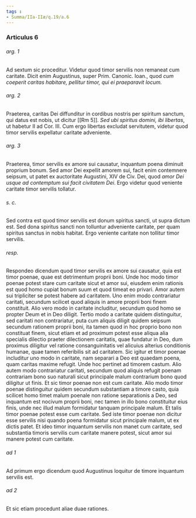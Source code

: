 ```yaml
---
tags : 
- Summa/IIa-IIæ/q.19/a.6
---
```


### Articulus 6

###### arg. 1
Ad sextum sic proceditur. Videtur quod timor servilis non remaneat cum caritate. Dicit enim Augustinus, super Prim. Canonic. Ioan., quod *cum coeperit caritas habitare, pellitur timor, qui ei praeparavit locum.*

###### arg. 2
Praeterea, caritas Dei diffunditur in cordibus nostris per spiritum sanctum, qui datus est nobis, ut dicitur [[Rm 5]]. *Sed ubi spiritus domini, ibi libertas*, ut habetur II ad Cor. III. Cum ergo libertas excludat servitutem, videtur quod timor servilis expellatur caritate adveniente.

###### arg. 3
Praeterea, timor servilis ex amore sui causatur, inquantum poena diminuit proprium bonum. Sed amor Dei expellit amorem sui, facit enim contemnere seipsum, ut patet ex auctoritate Augustini, XIV de Civ. Dei, quod *amor Dei usque ad contemptum sui facit civitatem Dei*. Ergo videtur quod veniente caritate timor servilis tollatur.

###### s. c.
Sed contra est quod timor servilis est donum spiritus sancti, ut supra dictum est. Sed dona spiritus sancti non tolluntur adveniente caritate, per quam spiritus sanctus in nobis habitat. Ergo veniente caritate non tollitur timor servilis.

###### resp.
Respondeo dicendum quod timor servilis ex amore sui causatur, quia est timor poenae, quae est detrimentum proprii boni. Unde hoc modo timor poenae potest stare cum caritate sicut et amor sui, eiusdem enim rationis est quod homo cupiat bonum suum et quod timeat eo privari. Amor autem sui tripliciter se potest habere ad caritatem. Uno enim modo contrariatur caritati, secundum scilicet quod aliquis in amore proprii boni finem constituit. Alio vero modo in caritate includitur, secundum quod homo se propter Deum et in Deo diligit. Tertio modo a caritate quidem distinguitur, sed caritati non contrariatur, puta cum aliquis diligit quidem seipsum secundum rationem proprii boni, ita tamen quod in hoc proprio bono non constituat finem, sicut etiam et ad proximum potest esse aliqua alia specialis dilectio praeter dilectionem caritatis, quae fundatur in Deo, dum proximus diligitur vel ratione consanguinitatis vel alicuius alterius conditionis humanae, quae tamen referibilis sit ad caritatem. Sic igitur et timor poenae includitur uno modo in caritate, nam separari a Deo est quaedam poena, quam caritas maxime refugit. Unde hoc pertinet ad timorem castum. Alio autem modo contrariatur caritati, secundum quod aliquis refugit poenam contrariam bono suo naturali sicut principale malum contrarium bono quod diligitur ut finis. Et sic timor poenae non est cum caritate. Alio modo timor poenae distinguitur quidem secundum substantiam a timore casto, quia scilicet homo timet malum poenale non ratione separationis a Deo, sed inquantum est nocivum proprii boni, nec tamen in illo bono constituitur eius finis, unde nec illud malum formidatur tanquam principale malum. Et talis timor poenae potest esse cum caritate. Sed iste timor poenae non dicitur esse servilis nisi quando poena formidatur sicut principale malum, ut ex dictis patet. Et ideo timor inquantum servilis non manet cum caritate, sed substantia timoris servilis cum caritate manere potest, sicut amor sui manere potest cum caritate.

###### ad 1
Ad primum ergo dicendum quod Augustinus loquitur de timore inquantum servilis est.

###### ad 2
Et sic etiam procedunt aliae duae rationes.

